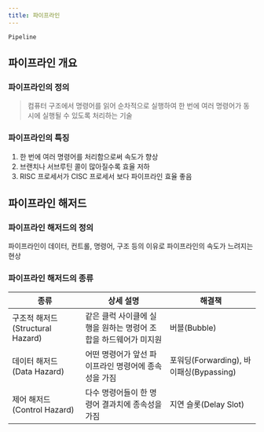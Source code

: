```yaml
---
title: 파이프라인
---
```


`Pipeline`

## 파이프라인 개요
### 파이프라인의 정의
> 컴퓨터 구조에서 명령어를 읽어 순차적으로 실행하여 한 번에 여러 명령어가 동시에 실행될 수 있도록 처리하는 기술

### 파이프라인의 특징
1. 한 번에 여러 명령어를 처리함으로써 속도가 향상
1. 브랜치나 서브루틴 콜이 많아질수록 효율 저하
1. RISC 프로세서가 CISC 프로세서 보다 파이프라인 효율 좋음

## 파이프라인 해저드
### 파이프라인 해저드의 정의
파이프라인이 데이터, 컨트롤, 명령어, 구조 등의 이유로 파이프라인의 속도가 느려지는 현상

### 파이프라인 해저드의 종류

|종류|상세 설명|해결책|
|---|-------|----|
|구조적 해저드 (Structural Hazard)|같은 클럭 사이클에 실행을 원하는 명령어 조합을 하드웨어가 미지원|버블(Bubble)|
|데이터 해저드 (Data Hazard)|어떤 명령어가 앞선 파이프라인 명령어에 종속성을 가짐|포워딩(Forwarding), 바이패싱(Bypassing)|
|제어 해저드 (Control Hazard)|다수 명령어들이 한 명령어 결과치에 종속성을 가짐|지연 슬롯(Delay Slot)|

